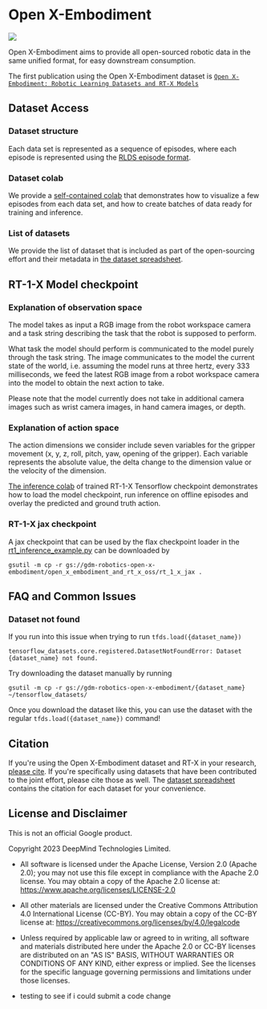 # Open X-Embodiment

![](./imgs/teaser.png)

Open X-Embodiment aims to provide all open-sourced robotic data in the same unified format, for easy downstream consumption.

The first publication using the Open X-Embodiment dataset is [`Open X-Embodiment: Robotic Learning Datasets and RT-X Models`](https://robotics-transformer-x.github.io/)

## Dataset Access

### Dataset structure

Each data set is represented as a sequence of episodes, where each episode is represented using the [RLDS episode format](https://github.com/google-research/rlds#dataset-format).

### Dataset colab

We provide a [self-contained colab](https://colab.research.google.com/github/google-deepmind/open_x_embodiment/blob/main/colabs/Open_X_Embodiment_Datasets.ipynb) that demonstrates how to visualize a few episodes from each data set, and how to create batches of data ready for training and inference.

### List of datasets

We provide the list of dataset that is included as part of the open-sourcing effort and their metadata in [the dataset spreadsheet](https://docs.google.com/spreadsheets/d/1rPBD77tk60AEIGZrGSODwyyzs5FgCU9Uz3h-3_t2A9g/edit#gid=0).

## RT-1-X Model checkpoint

### Explanation of observation space

The model takes as input a RGB image from the robot workspace camera and a task string describing the task that the robot is supposed to perform.

What task the model should perform is communicated to the model purely through the task string. The image communicates to the model the current state of the world, i.e. assuming the model runs at three hertz, every 333 milliseconds, we feed the latest RGB image from a robot workspace camera into the model to obtain the next action to take.

Please note that the model currently does not take in additional camera images such as wrist camera images, in hand camera images, or depth.

### Explanation of action space

The action dimensions we consider include seven variables for the gripper movement (x, y, z, roll, pitch, yaw, opening of the gripper). Each variable represents the absolute value, the delta change to the dimension value or the velocity of the dimension.

[The inference colab](https://colab.research.google.com/github/google-deepmind/open_x_embodiment/blob/main/colabs/Minimal_example_for_running_inference_using_RT_1_X_TF_using_tensorflow_datasets.ipynb) of trained RT-1-X Tensorflow checkpoint demonstrates how to load the model checkpoint, run inference on offline episodes and overlay the predicted and ground truth action.

### RT-1-X jax checkpoint

A jax checkpoint that can be used by the flax checkpoint loader in the [rt1_inference_example.py](https://github.com/google-deepmind/open_x_embodiment/blob/main/models/rt1_inference_example.py) can be downloaded by

```gsutil -m cp -r gs://gdm-robotics-open-x-embodiment/open_x_embodiment_and_rt_x_oss/rt_1_x_jax .```

## FAQ and Common Issues

### Dataset not found

If you run into this issue when trying to run `tfds.load({dataset_name})`

```tensorflow_datasets.core.registered.DatasetNotFoundError: Dataset {dataset_name} not found.```

Try downloading the dataset manually by running

```gsutil -m cp -r gs://gdm-robotics-open-x-embodiment/{dataset_name} ~/tensorflow_datasets/```

Once you download the dataset like this, you can use the dataset with the regular `tfds.load({dataset_name})` command!

## Citation

If you're using the Open X-Embodiment dataset and RT-X in your research, [please cite](https://robotics-transformer-x.github.io/citation.txt). If you're specifically using datasets that have been contributed to the joint effort, please cite those as well. The [dataset spreadsheet](https://docs.google.com/spreadsheets/d/1rPBD77tk60AEIGZrGSODwyyzs5FgCU9Uz3h-3_t2A9g/edit#gid=0) contains the citation for each dataset for your convenience.

## License and Disclaimer

This is not an official Google product.

Copyright 2023 DeepMind Technologies Limited.

- All software is licensed under the Apache License, Version 2.0 (Apache 2.0); you may not use this file except in compliance with the Apache 2.0 license. You may obtain a copy of the Apache 2.0 license at: https://www.apache.org/licenses/LICENSE-2.0

- All other materials are licensed under the Creative Commons Attribution 4.0 International License (CC-BY). You may obtain a copy of the CC-BY license at: https://creativecommons.org/licenses/by/4.0/legalcode

- Unless required by applicable law or agreed to in writing, all software and materials distributed here under the Apache 2.0 or CC-BY licenses are distributed on an "AS IS" BASIS, WITHOUT WARRANTIES OR CONDITIONS OF ANY KIND, either express or implied. See the licenses for the specific language governing permissions and limitations under those licenses.

- testing to see if i could submit a code change
